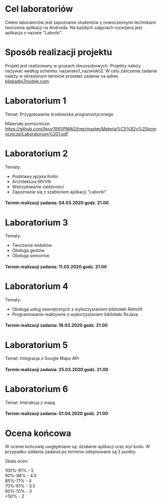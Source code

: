 # Cel laboratoriów

Celem laboratoriów jest zapoznanie studentów z nowoczesnymi technikami tworzenia aplikacji na Androida. Na każdych zajęciach rozwijana jest aplikacja o nazwie "Laborki". 


# Sposób realizacji projektu

Projekt jest realizowany w grupach dwuosobowych. Projekty należy nazywać według schemtu: nazwisko1_nazwisko2.
W celu zaliczenia zadania należy w określonym terminie przesłać zadanie na adres klipka@n7mobile.com.


# Laboratorium 1

Temat: Przygotowanie środowiska programistycznego

Materiały pomocnicze: https://github.com/lipov1991/PMAG/tree/master/Materia%C5%82y%20pomocnicze/Laboratorium%201.pdf


# Laboratorium 2

Tematy: 

- Podstawy języka Kotlin
- Architektura MVVN
- Wstrzykiwanie zależności
- Zapoznanie się z szablonem aplikacji "Laborki"

#### Termin realizacji zadania: 04.03.2020 godz. 21.00


# Laboratorium 3

Tematy:

- Tworzenie widoków
- Obsługa gestów
- Obsługa sensorów

#### Termin realizacji zadania: 11.03.2020 godz. 21.00


# Laboratorium 4

Tematy: 

- Obsługa usług zewnętrznych z wykorzystaniem biblioteki Retrofit
- Programowanie reaktywne z wykorzystaniem biblioteki RxJava

#### Termin realizacji zadania: 18.03.2020 godz. 21.00


# Laboratorium 5

Temat: Integracja z Google Maps API

#### Termin realizacji zadania: 25.03.2020 godz. 21.00


# Laboratorium 6

Temat: Interakcja z mapą

#### Termin realizacji zadania: 01.04.2020 godz. 21.00


# Ocena końcowa

W ocenie końcowej uwględniane są: działanie aplikacji oraz styl kodu. W przypadku oddania zadania po terminie odejmowane są 2 punkty.

Skala ocen:

100%-91% - 5</br>
90%-86%  - 4.5</br>
85%-71%  - 4</br>
70%-61%  - 3.5</br>
60%-51%  - 3</br>
 <50%    - 2
